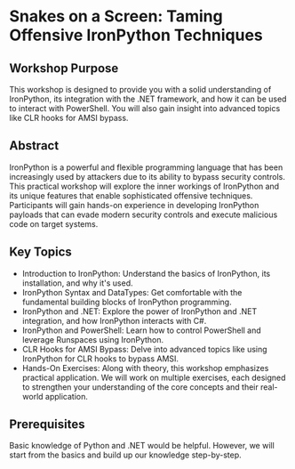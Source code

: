 # Snakes on a Screen: Taming Offensive IronPython Techniques

## Workshop Purpose
This workshop is designed to provide you with a solid understanding of IronPython, its integration with the .NET framework, and how it can be used to interact with PowerShell. You will also gain insight into advanced topics like CLR hooks for AMSI bypass.

## Abstract
IronPython is a powerful and flexible programming language that has been increasingly used by attackers due to its ability to bypass security controls. This practical workshop will explore the inner workings of IronPython and its unique features that enable sophisticated offensive techniques. Participants will gain hands-on experience in developing IronPython payloads that can evade modern security controls and execute malicious code on target systems.

## Key Topics
- Introduction to IronPython: Understand the basics of IronPython, its installation, and why it's used.
- IronPython Syntax and DataTypes: Get comfortable with the fundamental building blocks of IronPython programming.
- IronPython and .NET: Explore the power of IronPython and .NET integration, and how IronPython interacts with C#.
- IronPython and PowerShell: Learn how to control PowerShell and leverage Runspaces using IronPython.
- CLR Hooks for AMSI Bypass: Delve into advanced topics like using IronPython for CLR hooks to bypass AMSI.
- Hands-On Exercises: Along with theory, this workshop emphasizes practical application. We will work on multiple exercises, each designed to strengthen your understanding of the core concepts and their real-world application.

## Prerequisites
Basic knowledge of Python and .NET would be helpful. However, we will start from the basics and build up our knowledge step-by-step.
